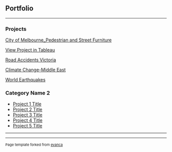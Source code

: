 ## Portfolio

---

### Projects

[City of Melbourne_Pedestrian and Street Furniture](/sample_page)

<a href="https://public.tableau.com/profile/aqsa7618#!/vizhome/CityofMelbourne-PedesterianandStreetFurniture/PedestrianSensoracrossMelbourne">View Project in Tableau</a> 
<!img src ="images/melbourne_city_hertiage.jpg?raw=true"/>

[Road Accidents Victoria](/pdf/sample_presentation.pdf)
<!img src="images/accidents.jpg?raw=true"/>

[Climate Change-Middle East](http://example.com/)
<!img src="images/climate_change.jpg?raw=true"/>

[World Earthquakes ](http://example.com/)
<!img src="images/eathquakes.jpg?raw=true"/>

### Category Name 2

- [Project 1 Title](http://example.com/)
- [Project 2 Title](http://example.com/)
- [Project 3 Title](http://example.com/)
- [Project 4 Title](http://example.com/)
- [Project 5 Title](http://example.com/)

---




---
<p style="font-size:11px">Page template forked from <a href="https://github.com/evanca/quick-portfolio">evanca</a></p>
<!-- Remove above link if you don't want to attibute -->
